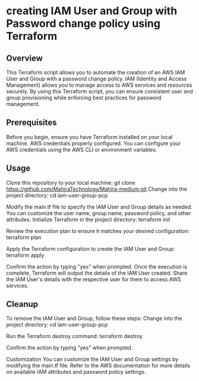 #                                                       creating IAM User and Group with Password change policy using Terraform

## Overview
This Terraform script allows you to automate the creation of an AWS IAM User and Group with a password change policy. IAM (Identity and Access Management) allows you to manage access to AWS services and resources securely. By using this Terraform script, you can ensure consistent user and group provisioning while enforcing best practices for password management.

## Prerequisites
Before you begin, ensure you have
Terraform installed on your local machine.
AWS credentials properly configured. You can configure your AWS credentials using the AWS CLI or environment variables.

## Usage
Clone this repository to your local machine:
git clone https://github.com/MahiraTechnology/Mahira-medium.git
Change into the project directory:
cd iam-user-group-pcp

Modify the main.tf file to specify the IAM User and Group details as needed. You can customize the user name, group name, password policy, and other attributes.
Initialize Terraform in the project directory:
terraform init

Review the execution plan to ensure it matches your desired configuration:
terraform plan

Apply the Terraform configuration to create the IAM User and Group:
terraform apply

Confirm the action by typing "yes" when prompted.
Once the execution is complete, Terraform will output the details of the IAM User created.
Share the IAM User's details with the respective user for them to access AWS services.

## Cleanup
To remove the IAM User and Group, follow these steps:
Change into the project directory:
cd iam-user-group-pcp

Run the Terraform destroy command:
terraform destroy

Confirm the action by typing "yes" when prompted.

Customization
You can customize the IAM User and Group settings by modifying the main.tf file. Refer to the AWS documentation for more details on available IAM attributes and password policy settings.

